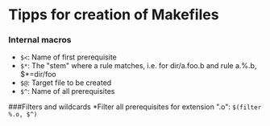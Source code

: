 # Tipps for creation of Makefiles


### Internal macros
* `$<`: Name of first prerequisite
* `$*`: The "stem" where a rule matches, i.e. for dir/a.foo.b and rule a.%.b, $*=dir/foo
* `$@`: Target file to be created
* `$^`: Name of all prerequisites


###Filters and wildcards
*Filter all prerequisites for extension ".o": `$(filter %.o, $^)`




